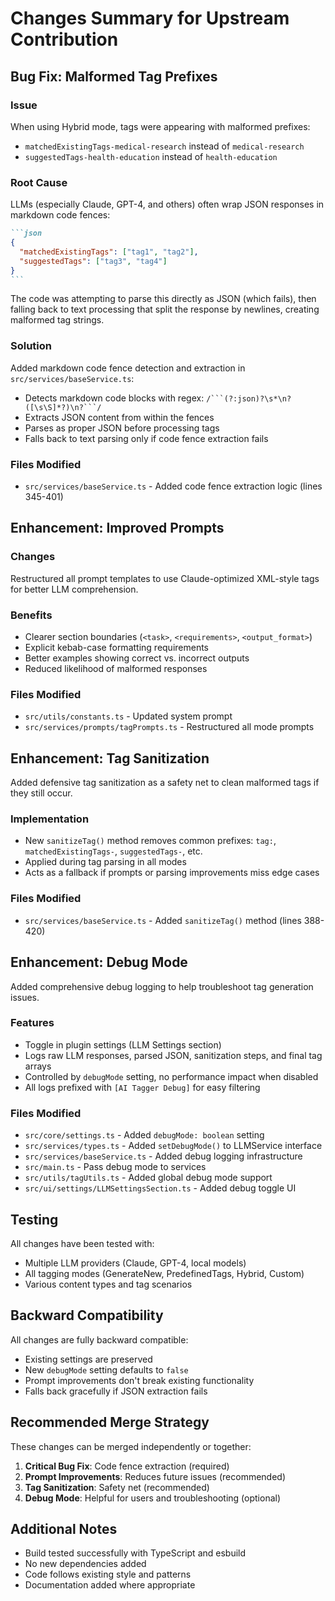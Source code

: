 # Changes Summary for Upstream Contribution

## Bug Fix: Malformed Tag Prefixes

### Issue
When using Hybrid mode, tags were appearing with malformed prefixes:
- `matchedExistingTags-medical-research` instead of `medical-research`
- `suggestedTags-health-education` instead of `health-education`

### Root Cause
LLMs (especially Claude, GPT-4, and others) often wrap JSON responses in markdown code fences:
````markdown
```json
{
  "matchedExistingTags": ["tag1", "tag2"],
  "suggestedTags": ["tag3", "tag4"]
}
```
````

The code was attempting to parse this directly as JSON (which fails), then falling back to text processing that split the response by newlines, creating malformed tag strings.

### Solution
Added markdown code fence detection and extraction in `src/services/baseService.ts`:
- Detects markdown code blocks with regex: `/```(?:json)?\s*\n?([\s\S]*?)\n?```/`
- Extracts JSON content from within the fences
- Parses as proper JSON before processing tags
- Falls back to text parsing only if code fence extraction fails

### Files Modified
- `src/services/baseService.ts` - Added code fence extraction logic (lines 345-401)

## Enhancement: Improved Prompts

### Changes
Restructured all prompt templates to use Claude-optimized XML-style tags for better LLM comprehension.

### Benefits
- Clearer section boundaries (`<task>`, `<requirements>`, `<output_format>`)
- Explicit kebab-case formatting requirements
- Better examples showing correct vs. incorrect outputs
- Reduced likelihood of malformed responses

### Files Modified
- `src/utils/constants.ts` - Updated system prompt
- `src/services/prompts/tagPrompts.ts` - Restructured all mode prompts

## Enhancement: Tag Sanitization

Added defensive tag sanitization as a safety net to clean malformed tags if they still occur.

### Implementation
- New `sanitizeTag()` method removes common prefixes: `tag:`, `matchedExistingTags-`, `suggestedTags-`, etc.
- Applied during tag parsing in all modes
- Acts as a fallback if prompts or parsing improvements miss edge cases

### Files Modified
- `src/services/baseService.ts` - Added `sanitizeTag()` method (lines 388-420)

## Enhancement: Debug Mode

Added comprehensive debug logging to help troubleshoot tag generation issues.

### Features
- Toggle in plugin settings (LLM Settings section)
- Logs raw LLM responses, parsed JSON, sanitization steps, and final tag arrays
- Controlled by `debugMode` setting, no performance impact when disabled
- All logs prefixed with `[AI Tagger Debug]` for easy filtering

### Files Modified
- `src/core/settings.ts` - Added `debugMode: boolean` setting
- `src/services/types.ts` - Added `setDebugMode()` to LLMService interface
- `src/services/baseService.ts` - Added debug logging infrastructure
- `src/main.ts` - Pass debug mode to services
- `src/utils/tagUtils.ts` - Added global debug mode support
- `src/ui/settings/LLMSettingsSection.ts` - Added debug toggle UI

## Testing

All changes have been tested with:
- Multiple LLM providers (Claude, GPT-4, local models)
- All tagging modes (GenerateNew, PredefinedTags, Hybrid, Custom)
- Various content types and tag scenarios

## Backward Compatibility

All changes are fully backward compatible:
- Existing settings are preserved
- New `debugMode` setting defaults to `false`
- Prompt improvements don't break existing functionality
- Falls back gracefully if JSON extraction fails

## Recommended Merge Strategy

These changes can be merged independently or together:
1. **Critical Bug Fix**: Code fence extraction (required)
2. **Prompt Improvements**: Reduces future issues (recommended)
3. **Tag Sanitization**: Safety net (recommended)
4. **Debug Mode**: Helpful for users and troubleshooting (optional)

## Additional Notes

- Build tested successfully with TypeScript and esbuild
- No new dependencies added
- Code follows existing style and patterns
- Documentation added where appropriate
